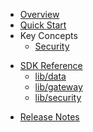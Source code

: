 * [Overview](/content/product_overview)
* [Quick Start](/content/quick_start)
* Key Concepts
  * [Security](/content/concepts/security)
<!-- sdk_open -->
* [SDK Reference](/content/sdk_reference)
	* [lib/data](/content/sdk/lib-data)
	* [lib/gateway](/content/sdk/lib-gateway)
	* [lib/security](/content/sdk/lib-security)
<!-- sdk_close -->
<!-- api_open -->
<!-- api_close -->
* [Release Notes](/content/release_notes)